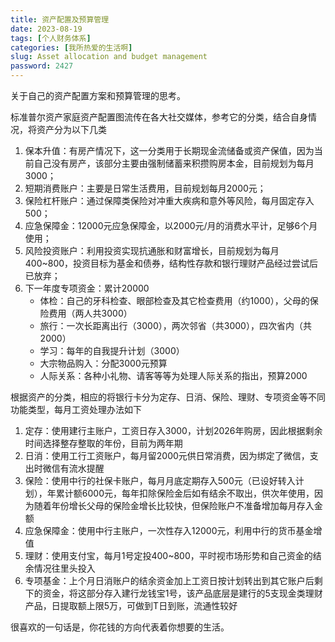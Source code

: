 ```yaml
---
title: 资产配置及预算管理
date: 2023-08-19
tags: [个人财务体系]
categories: [我所热爱的生活啊]
slug: Asset allocation and budget management
password: 2427
---
```


关于自己的资产配置方案和预算管理的思考。

标准普尔资产家庭资产配置图流传在各大社交媒体，参考它的分类，结合自身情况，将资产分为以下几类

1. 保本升值：有房产情况下，这一分类用于长期现金流储备或资产保值，因为当前自己没有房产，该部分主要由强制储蓄来积攒购房本金，目前规划为每月3000；
2. 短期消费账户：主要是日常生活费用，目前规划每月2000元；
3. 保险杠杆账户：通过保障类保险对冲重大疾病和意外等风险，每月固定存入500；
4. 应急保障金：12000元应急保障金，以2000元/月的消费水平计，足够6个月使用；
5. 风险投资账户：利用投资实现抗通胀和财富增长，目前规划为每月400~800，投资目标为基金和债券，结构性存款和银行理财产品经过尝试后已放弃；
6. 下一年度专项资金：累计20000
   - 体检：自己的牙科检查、眼部检查及其它检查费用（约1000），父母的保险费用（两人共3000）
   - 旅行：一次长距离出行（3000），两次邻省（共3000），四次省内（共2000）
   - 学习：每年的自我提升计划（3000）
   - 大宗物品购入：分配3000元预算
   - 人际关系：各种小礼物、请客等等为处理人际关系的指出，预算2000

根据资产的分类，相应的将银行卡分为定存、日消、保险、理财、专项资金等不同功能类型，每月工资处理办法如下

1. 定存：使用建行主账户，工资日存入3000，计划2026年购房，因此根据剩余时间选择整存整取的年份，目前为两年期
2. 日消：使用工行工资账户，每月留2000元供日常消费，因为绑定了微信，支出时微信有流水提醒
3. 保险：使用中行的社保卡账户，每月月底定期存入500元（已设好转入计划），年累计额6000元，每年扣除保险金后如有结余不取出，供次年使用，因为随着年份增长父母的保险金增长比较快，但保险账户不准备增加每月存入金额
4. 应急保障金：使用中行主账户，一次性存入12000元，利用中行的货币基金增值
5. 理财：使用支付宝，每月1号定投400~800，平时视市场形势和自己资金的结余情况往里头投入
6. 专项基金：上个月日消账户的结余资金加上工资日按计划转出到其它账户后剩下的资金，将这部分存入建行龙钱宝1号，该产品底层是建行的5支现金类理财产品，日提取额上限5万，可做到T日到账，流通性较好

很喜欢的一句话是，你花钱的方向代表着你想要的生活。

